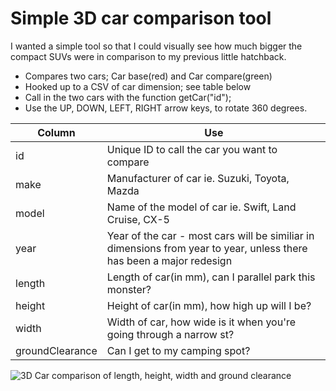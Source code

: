 # Simple 3D car comparison tool

I wanted a simple tool so that I could visually see how much bigger the compact SUVs were in comparison to my previous little hatchback.

- Compares two cars; Car base(red) and Car compare(green)
- Hooked up to a CSV of car dimension; see table below
- Call in the two cars with the function getCar("id");
- Use the UP, DOWN, LEFT, RIGHT arrow keys, to rotate 360 degrees.

| Column        | Use           |
| ------------- | ------------- |
| id | Unique ID to call the car you want to compare |
| make | Manufacturer of car ie. Suzuki, Toyota, Mazda |
| model | Name of the model of car ie. Swift, Land Cruise, CX-5 |
| year | Year of the car - most cars will be similiar in dimensions from year to year, unless there has been a major redesign|
| length | Length of car(in mm), can I parallel park this monster? |
| height | Height of car(in mm), how high up will I be? |
| width | Width of car, how wide is it when you're going through a narrow st? |
| groundClearance | Can I get to my camping spot? |

![3D Car comparison of length, height, width and ground clearance](http://i.imgur.com/JJfbppk.png)